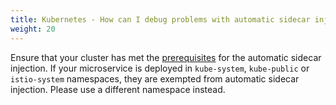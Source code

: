 ```yaml
---
title: Kubernetes - How can I debug problems with automatic sidecar injection?
weight: 20
---
```


Ensure that your cluster has met the
[prerequisites](/docs/setup/kubernetes/additional-setup/sidecar-injection/#automatic-sidecar-injection) for
the automatic sidecar injection. If your microservice is deployed in
`kube-system`, `kube-public` or `istio-system` namespaces, they are exempted
from automatic sidecar injection. Please use a different namespace
instead.
